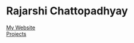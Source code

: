 # Rajarshi Chattopadhyay  
  
  <a href="https://sites.google.com/site/likarajo" target="_blank">My Website</a>  
  <a href="https://github.com/likarajo/likarajo.github.io/projects/README.md" target="_blank">Projects</a>  
